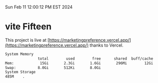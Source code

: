 Sun Feb 11 12:00:12 PM EST 2024

# vite Fifteen


This project is live at [https://marketingpreference.vercel.app/](https://marketingpreference.vercel.app/) thanks to Vercel.

```bash
System Memory
               total        used        free      shared  buff/cache   available
Mem:            15Gi       2.3Gi       1.6Gi       296Mi        12Gi        12Gi
Swap:          8.0Gi       512Ki       8.0Gi
System Storage
485M	.
```
```bash

